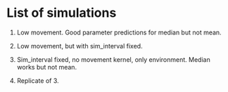 # List of simulations

1. Low movement. Good parameter predictions for median but not mean.

2. Low movement, but with sim_interval fixed.

3. Sim_interval fixed, no movement kernel, only environment. Median works but not mean.

4. Replicate of 3. 